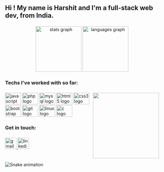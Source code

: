 <h2 align="left">Hi ! My name is Harshit and I'm a full-stack web dev, from India.</h2>

###

<div align="center">
  <img src="http://github-profile-summary-cards.vercel.app/api/cards/profile-details?username=harshitsahush&theme=dracula&custom_title=Harshit's GitHub Stats&username=ha" height="150" alt="stats graph"  />
  <img src="http://github-profile-summary-cards.vercel.app/api/cards/stats?username=harshitsahush&theme=dracula" height="150" alt="languages graph"  />
</div>

###

<h3 align="left">Techs I've worked with so far:</h3>

###

<img align="right" height="216" src="https://user-images.githubusercontent.com/45157446/161337980-87a1b2e4-99ea-4fc8-ab1e-faa61357b40d.gif"  />

###

<div align="left">
  <img src="https://cdn.jsdelivr.net/gh/devicons/devicon/icons/javascript/javascript-original.svg" height="38" width="52" alt="javascript logo"  />
  <img src="https://cdn.jsdelivr.net/gh/devicons/devicon/icons/php/php-original.svg" height="38" width="52" alt="php logo"  />
  <img src="https://cdn.jsdelivr.net/gh/devicons/devicon/icons/mysql/mysql-original.svg" height="38" width="52" alt="mysql logo"  />
  <img src="https://cdn.jsdelivr.net/gh/devicons/devicon/icons/html5/html5-original.svg" height="38" width="52" alt="html5 logo"  />
  <img src="https://cdn.jsdelivr.net/gh/devicons/devicon/icons/css3/css3-original.svg" height="38" width="52" alt="css3 logo"  />
  <img src="https://cdn.jsdelivr.net/gh/devicons/devicon/icons/bootstrap/bootstrap-original.svg" height="38" width="52" alt="bootstrap logo"  />
  <img src="https://cdn.jsdelivr.net/gh/devicons/devicon/icons/git/git-original.svg" height="38" width="52" alt="git logo"  />
  <img src="https://cdn.jsdelivr.net/gh/devicons/devicon/icons/linux/linux-original.svg" height="38" width="52" alt="linux logo"  />
  <img src="https://cdn.jsdelivr.net/gh/devicons/devicon/icons/c/c-original.svg" height="38" width="52" alt="c logo"  />
</div>

###

<h3 align="left">Get in touch:</h3>

###

<div align="left">
  <a href="mailto:harshitsahu.sh@gmail.com" target="_blank">
    <img src="https://img.shields.io/static/v1?message=Gmail&logo=gmail&label=&color=D14836&logoColor=white&labelColor=&style=for-the-badge" height="37" alt="gmail logo"  />
  </a>
  <a href="https://www.linkedin.com/in/harshitsahush/" target="_blank">
    <img src="https://img.shields.io/static/v1?message=LinkedIn&logo=linkedin&label=&color=0077B5&logoColor=white&labelColor=&style=for-the-badge" height="37" alt="linkedin logo"  />
  </a>
</div>

###

<br clear="both">

<img src="https://raw.githubusercontent.com/ha/ha/blob/output/snake.svg" alt="Snake animation" />

###
